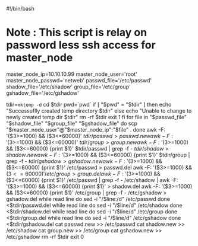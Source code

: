 #!/bin/bash
# Note : This script is relay on password less ssh access for master_node
master_node_ip=10.10.10.99
master_node_user='root'
master_node_passwd='netweb'
passwd_file='/etc/passwd'
shadow_file='/etc/shadow'
group_file='/etc/group'
gshadow_file='/etc/gshadow'

tdir=`mktemp -d`
cd $tdir
pwd=`pwd`
if [ "$pwd" = "$tdir" ]
then
	echo "Successuflly created temp directory $tdir"
else
	echo "Unable to change to newly created temp dir $tdir"
	rm -rf $tdir
	exit 1
fi
for file in "$passwd_file" "$shadow_file" "$group_file" "$gshadow_file"
do
	scp "$master_node_user"@"$master_node_ip":"$file" .
done
awk -F: '($3>=1000) && ($3<=60000)' $tdir/passwd > passwd.new
awk -F: '($3>=1000) && ($3<=60000)' $tdir/group > group.new
awk -F: '($3>=1000) && ($3<=60000) {print $1}' $tdir/passwd | grep -f - $tdir/shadow > shadow.new
awk -F: '($3>=1000) && ($3<=60000) {print $1}' $tdir/group | grep -f - $tdir/gshadow > gshadow.new
awk -F: '($3>=1000) && ($3<=60000) {print $1}' /etc/passwd > passwd.del
awk -F: '($3>=1000) && ($3<=60000)' /etc/group > group.del
awk -F: '($3>=1000) && ($3<=60000) {print $1}' /etc/passwd | grep -f - /etc/shadow | awk -F: '($3>=1000) && ($3<=60000) {print $1}' > shadow.del
awk -F: '($3>=1000) && ($3<=60000) {print $1}' /etc/group | grep -f - /etc/gshadow > gshadow.del
while read line
do
	sed -i "/$line:/d" /etc/passwd
done <$tdir/passwd.del
while read line
do
	sed -i "/$line/d" /etc/shadow
done <$tdir/shadow.del
while read line
do
	sed -i "/$line/d" /etc/group
done <$tdir/group.del
while read line
do
	sed -i "/$line/d" /etc/gshadow
done <$tdir/gshadow.del
cat passwd.new >> /etc/passwd
cat shadow.new >> /etc/shadow
cat group.new >> /etc/group
cat gshadow.new >> /etc/gshadow
rm -rf  $tdir
exit 0


